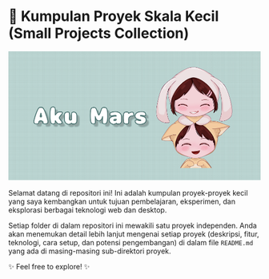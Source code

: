 # 🚀 Kumpulan Proyek Skala Kecil (Small Projects Collection)

![AkuMars](https://raw.githubusercontent.com/Aku-Mars/gambar/main/bannercps.png)

Selamat datang di repositori ini! Ini adalah kumpulan proyek-proyek kecil yang saya kembangkan untuk tujuan pembelajaran, eksperimen, dan eksplorasi berbagai teknologi web dan desktop.

Setiap folder di dalam repositori ini mewakili satu proyek independen. Anda akan menemukan detail lebih lanjut mengenai setiap proyek (deskripsi, fitur, teknologi, cara setup, dan potensi pengembangan) di dalam file `README.md` yang ada di masing-masing sub-direktori proyek.

✨ Feel free to explore! ✨